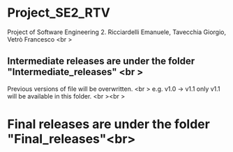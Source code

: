 # Project_SE2_RTV
Project of Software Engineering 2. Ricciardelli Emanuele, Tavecchia Giorgio, Vetrò Francesco <br \>
## Intermediate releases are under the folder "Intermediate_releases" <br \>
Previous versions of file will be overwritten. <br \>
e.g. v1.0 -> v1.1 only v1.1 will be available in this folder. <br \><br \>

# Final releases are under the folder "Final_releases"<br\>
